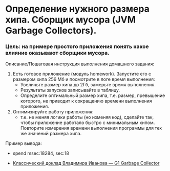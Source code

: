 # Определение нужного размера хипа. Сборщик мусора (JVM Garbage Collectors).

### Цель: на примере простого приложения понять какое влияние оказывают сборщики мусора.

Описание/Пошаговая инструкция выполнения домашнего задания:
1) Есть готовое приложение (модуль homework). Запустите его с размером хипа 256 Мб и посмотрите в логе время выполнения:
   - Увеличьте размер хипа до 2Гб, замерьте время выполнения.
   - Результаты запусков записывайте в таблицу.
   - Определите оптимальный размер хипа, т.е. размер, превышение которого, не приводит к сокращению времени выполнения приложения.
2) Оптимизируйте работу приложения:
   - т.е. не меняя логики работы (но изменяя код), сделайте так, чтобы приложение работало быстро с минимальным хипом.
   Повторите измерения времени выполнения программы для тех же значений размера хипа.

Пример вывода:
- spend msec:18284, sec:18

* [Классический доклад Владимира Иванова — G1 Garbage Collector](https://www.youtube.com/watch?v=iGRfyhE02lA)